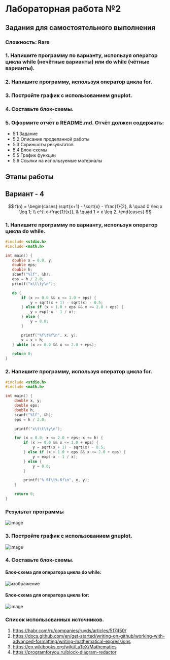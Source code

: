 # Лабораторная работа №2
## Задания для самостоятельного выполнения
### Сложность:     Rare
### 1. Напишите программу по варианту, используя оператор цикла while (нечётные варианты) или do while (чётные варианты).
### 2. Напишите программу, используя оператор цикла for.
### 3. Постройте график с использованием gnuplot.
### 4. Составьте блок-схемы.
### 5. Оформите отчёт в README.md. Отчёт должен содержать:
* 5.1 Задание
* 5.2 Описание проделанной работы
* 5.3 Скриншоты результатов
* 5.4 Блок-схемы
* 5.5 График функции
* 5.6 Ссылки на используемые материалы

## Этапы работы
 ## Вариант - 4
 
$$ f(n) =
 \begin{cases}
 \sqrt{x+1} - \sqrt{x} - \frac{1}{2}, & \quad 0 \leq x \leq 1; \\
e^{-x-\frac{1}{x}}, & \quad 1 < x \leq 2.
\end{cases}
$$

 ### 1. Напишите программу по варианту, используя оператор цикла do while.
 ```c
#include <stdio.h>
#include <math.h>

int main() {
    double x = 0.0, y;
    double eps;
    double h;
    scanf("%lf", &h);
    eps = h / 2.0;
    printf("x\t\ty\n");

    do {
        if (x >= 0.0 && x <= 1.0 + eps) {
            y = sqrt(x + 1) - sqrt(x) - 0.5;
        } else if (x > 1.0 + eps && x <= 2.0 + eps) {
            y = exp(-x - 1 / x);
        } else {
            y = 0.0;
        }

        printf("%f\t%f\n", x, y);
        x = x + h;
    } while (x >= 0.0 && x <= 2.0 + eps);

    return 0;
}
 ```
 ### 2. Напишите программу, используя оператор цикла for.
```c
#include <stdio.h>
#include <math.h>

int main() {
    double x, y;
    double eps;
    double h;
    scanf("%lf", &h);
    eps = h / 2.0;

    printf("x\t\t\ty\n");

    for (x = 0.0; x <= 2.0 + eps; x += h) {
        if (x >= 0.0 && x <= 1.0 + eps) {
            y = sqrt(x + 1) - sqrt(x) - 0.5;
        } else if (x > 1.0 + eps && x <= 2.0 + eps) {
            y = exp(-x - 1 / x);
        } else {
            y = 0.0;
        }

        printf("%.6f\t%.6f\n", x, y);
    }

    return 0;
}
 ```
### Результат программы
![image](https://github.com/zbtka/programming/assets/144006033/372b4656-2b20-4932-b87f-2b53fdb95ced)
### 3. Постройте график с использованием gnuplot.
![image](https://github.com/zbtka/programming/assets/144006033/2746fc74-ab23-4e76-a97d-2d45ff5ecc34)

### 4. Составьте блок-схемы. 
#### Блок-схема для оператора цикла do while:
![изображение](https://github.com/zbtka/programming/assets/144006033/1485a088-33bb-4c63-97b2-ac3c9ec4bed9)



#### Блок-схема для оператора цикла for:
![image](https://github.com/zbtka/programming/assets/144006033/4bd51265-51be-48a2-b460-8399f030eaaf)


### Список использованных источников.
1. https://habr.com/ru/companies/ruvds/articles/517450/
2. https://docs.github.com/en/get-started/writing-on-github/working-with-advanced-formatting/writing-mathematical-expressions
3. https://en.wikibooks.org/wiki/LaTeX/Mathematics
4. https://programforyou.ru/block-diagram-redactor

